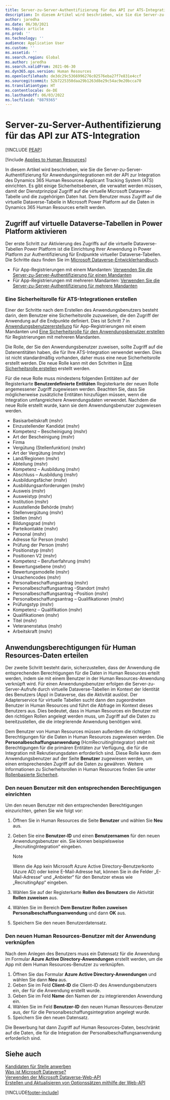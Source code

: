 ```yaml
---
title: Server-zu-Server-Authentifizierung für das API zur ATS-Integration
description: In diesem Artikel wird beschrieben, wie Sie die Server-zu-Server-Authentifizierung für Integrationen mit der API zur Integration des Dynamics 365 Human Resources Applicant Tracking System (ATS) einrichten.
author: jaredha
ms.date: 06/30/2021
ms.topic: article
ms.prod: ''
ms.technology: ''
audience: Application User
ms.custom: ''
ms.assetid: ''
ms.search.region: Global
ms.author: jaredha
ms.search.validFrom: 2021-06-30
ms.dyn365.ops.version: Human Resources
ms.openlocfilehash: de3dc29c5366996276c02576eba27f7e831e4ccf
ms.sourcegitcommit: 52b7225350daa29b1263d8e29c54ac9e20bcca70
ms.translationtype: HT
ms.contentlocale: de-DE
ms.lasthandoff: 06/03/2022
ms.locfileid: "8879365"
---
```

# <a name="server-to-server-authentication-for-the-ats-integration-api"></a>Server-zu-Server-Authentifizierung für das API zur ATS-Integration


[!INCLUDE [PEAP](../includes/peap-1.md)]

[!include [Applies to Human Resources](../includes/applies-to-hr.md)]

In diesem Artikel wird beschrieben, wie Sie die Server-zu-Server-Authentifizierung für Anwendungsintegrationen mit der API zur Integration des Dynamics 365 Human Resources Applicant Tracking System (ATS) einrichten. Es gibt einige Sicherheitsebenen, die verwaltet werden müssen, damit der Dienstprinzipal Zugriff auf die virtuelle Microsoft Dataverse- Tabelle und die zugehörigen Daten hat. Dem Benutzer muss Zugriff auf die virtuelle Dataverse-Tabelle in Microsoft Power Platform auf die Daten in Dynamics 365 Human Resources erteilt werden.

## <a name="enable-access-to-dataverse-virtual-tables-in-power-platform"></a>Zugriff auf virtuelle Dataverse-Tabellen in Power Platform aktivieren

Der erste Schritt zur Aktivierung des Zugriffs auf die virtuelle Dataverse-Tabellen Power Platform ist die Einrichtung Ihrer Anwendung in Power Platform zur Authentifizierung für Endpunkte virtueller Dataverse-Tabellen. Die Schritte dazu finden Sie im [Microsoft Dataverse-Entwicklerhandbuch](/powerapps/developer/data-platform).

  - Für App-Registrierungen mit einem Mandanten: [Verwenden Sie die Server-zu-Server-Authentifizierung für einen Mandanten](/powerapps/developer/data-platform/use-single-tenant-server-server-authentication)
  - Für App-Registrierungen mit mehreren Mandanten: [Verwenden Sie die Server-zu-Server-Authentifizierung für mehrere Mandanten](/powerapps/developer/data-platform/use-multi-tenant-server-server-authentication)

### <a name="creating-a-security-role-for-ats-integrations"></a>Eine Sicherheitsrolle für ATS-Integrationen erstellen

Einer der Schritte nach dem Erstellen des Anwendungsbenutzers besteht darin, dem Benutzer eine Sicherheitsrolle zuzuweisen, die den Zugriff der Anwendung auf die Endpunkte definiert. Dies ist Schritt 7 in [Anwendungsbenutzererstellung](/powerapps/developer/data-platform/use-single-tenant-server-server-authentication#application-user-creation) für App-Registrierungen mit einem Mandanten und [Eine Sicherheitsrolle für den Anwendungsbenutzer erstellen](/powerapps/developer/data-platform/use-multi-tenant-server-server-authentication#create-a-security-role-for-the-application-user) für Registrierungen mit mehreren Mandanten. 

Die Rolle, der Sie den Anwendungsbenutzer zuweisen, sollte Zugriff auf die Datenentitäten haben, die für Ihre ATS-Integration verwendet werden. Dies ist nicht standardmäßig vorhanden, daher muss eine neue Sicherheitsrolle erstellt werden. Die neue Rolle kann mit den Schritten in [Eine Sicherheitsrolle erstellen](/power-platform/admin/create-edit-security-role#create-a-security-role) erstellt werden.

Für die neue Rolle muss mindestens folgenden Entitäten auf der Registerkarte **Benutzerdefinierte Entitäten** Registerkarte der neuen Rolle angemessener Zugriff zugewiesen werden. Beachten Sie, dass Sie möglicherweise zusätzliche Entitäten hinzufügen müssen, wenn die Integration umfangreichere Anwendungsdaten verwendet. Nachdem die neue Rolle erstellt wurde, kann sie dem Anwendungsbenutzer zugewiesen werden.

  - Basisarbeitskraft (mshr)
  - Einzustellender Kandidat (mshr)
  - Kompetenz – Bescheinigung (mshr)
  - Art der Bescheinigung (mshr)
  - Firma
  - Vergütung (Stellenfunktion) (mshr)
  - Art der Vergütung (mshr)
  - Land/Regionen (mshr)
  - Abteilung (mshr)
  - Kompetenz – Ausbildung (mshr)
  - Abschluss – Ausbildung (mshr)
  - Ausbildungsfächer (mshr)
  - Ausbildungsanforderungen (mshr)
  - Ausweis (mshr)
  - Ausweistyp (mshr)
  - Institution (mshr)
  - Ausstellende Behörde (mshr)
  - Stellenvergütung (mshr)
  - Stellen (mshr)
  - Bildungsgrad (mshr)
  - Parteikontakte (mshr)
  - Personal (mshr)
  - Adresse für Person (mshr)
  - Prüfung der Person (mshr)
  - Positionstyp (mshr)
  - Positionen V2 (mshr)
  - Kompetenz – Berufserfahrung (mshr)
  - Bewertungsebene (mshr)
  - Bewertungsmodelle (mshr)
  - Ursachencodes (mshr)
  - Personalbeschaffungsantrag (mshr)
  - Personalbeschaffungsantrag –Standort (mshr)
  - Personalbeschaffungsantrag –Position (mshr)
  - Personalbeschaffungsantrag – Qualifikationen (mshr)
  - Prüfungstyp (mshr)
  - Kompetenz – Qualifikation (mshr)
  - Qualifikationen (mshr)
  - Titel (mshr)
  - Veteranenstatus (mshr)
  - Arbeitskraft (mshr)

## <a name="granting-application-permissions-to-human-resources-data"></a>Anwendungsberechtigungen für Human Resources-Daten erteilen

Der zweite Schritt besteht darin, sicherzustellen, dass der Anwendung die entsprechenden Berechtigungen für die Daten in Human Resources erteilt werden, indem sie mit einem Benutzer in der Human Resources-Anwendung verknüpft wird. Für einen Anwendungsbenutzer erfolgen die Server-zu-Server-Aufrufe durch virtuelle Dataverse-Tabellen im Kontext der Identität des Benutzers (App) in Dataverse, das die Aktivität auslöst. Der Adapterservice für virtuelle Tabellen sucht dann den zugeordneten Benutzer in Human Resources und führt die Abfrage im Kontext dieses Benutzers aus. Dies bedeutet, dass in Human Resources ein Benutzer mit den richtigen Rollen angelegt werden muss, um Zugriff auf die Daten zu bereitzustellen, die die integrierende Anwendung benötigen wird.

Dem Benutzer von Human Resources müssen außerdem die richtigen Berechtigungen für die Daten in Human Resources zugewiesen werden. Die **Personalbeschaffungsanwendung** (HcmRecruitingIntegrator) steht mit Berechtigungen für die primären Entitäten zur Verfügung, die für die Integration mit Rekrutierungsdaten erforderlich sind. Diese Rolle kann dem Anwendungsbenutzer auf der Seite **Benutzer** zugewiesen werden, um einen entsprechenden Zugriff auf die Daten zu gewähren. Weitere Informationen zu Sicherheitsrollen in Human Resources finden Sie unter [Rollenbasierte Sicherheit](/dynamics365/fin-ops-core/dev-itpro/sysadmin/role-based-security).

### <a name="set-up-the-new-user-with-appropriate-permissions"></a>Den neuen Benutzer mit den entsprechenden Berechtigungen einrichten

Um den neuen Benutzer mit den entsprechenden Berechtigungen einzurichten, gehen Sie wie folgt vor:

  1. Öffnen Sie in Human Resources die Seite **Benutzer** und wählen Sie **Neu** aus.
  2. Geben Sie eine **Benutzer-ID** und einen **Benutzernamen** für den neuen Anwendungsbenutzer ein. Sie können beispielsweise „RecruitingIntegration“ eingeben.

      > [!NOTE]
      > Wenn die App kein Microsoft Azure Active Directory-Benutzerkonto (Azure AD) oder keine E-Mail-Adresse hat, können Sie in die Felder „E-Mail-Adresse“ und „Anbieter“ für den Benutzer etwas wie „RecruitingApp“ eingeben.

  3. Wählen Sie auf der Registerkarte **Rollen des Benutzers** die Aktivität **Rollen zuweisen** aus.
  4. Wählen Sie im Bereich **Dem Benutzer Rollen zuweisen** **Personalbeschaffungsanwendung** und dann **OK** aus.
  5. Speichern Sie den neuen Benutzerdatensatz.

### <a name="link-the-new-human-resources-user-to-the-application"></a>Den neuen Human Resources-Benutzer mit der Anwendung verknüpfen

Nach dem Anlegen des Benutzers muss ein Datensatz für die Anwendung im Formular **Azure Active Directory-Anwendungen** erstellt werden, um die App mit dem Human Resources-Benutzer zu verknüpfen.

  1. Öffnen Sie das Formular **Azure Active Directory-Anwendungen** und wählen Sie dann **Neu** aus.
  2. Geben Sie im Feld **Client-ID** die Client-ID des Anwendungsbenutzers ein, der für die Anwendung erstellt wurde.
  3. Geben Sie im Feld **Name** den Namen der zu integrierenden Anwendung ein.
  4. Wählen Sie im Feld **Benutzer-ID** den neuen Human Resources-Benutzer aus, der für die Personalbeschaffungsintegration angelegt wurde.
  5. Speichern Sie den neuen Datensatz.

Die Bewerbung hat dann Zugriff auf Human Resources-Daten, beschränkt auf die Daten, die für die Integration der Personalbeschaffungsanwendung erforderlich sind.

## <a name="see-also"></a>Siehe auch

[Kandidaten für Stelle anwerben](hr-personnel-recruit.md)<br>
[Was ist Microsoft Dataverse?](/powerapps/maker/data-platform/data-platform-intro)<br>
[Verwenden der Microsoft Dataverse-Web-API](/powerapps/developer/data-platform/webapi/overview)<br>
[Erstellen und Aktualisieren von Optionssätzen mithilfe der Web-API](/powerapps/developer/data-platform/webapi/create-update-optionsets)<br>

[!INCLUDE[footer-include](../includes/footer-banner.md)]
